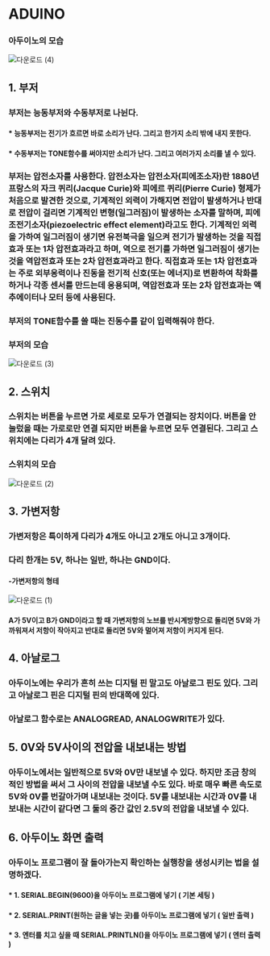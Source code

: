 # ADUINO

### 아두이노의 모습
![다운로드 (4)](https://user-images.githubusercontent.com/72057688/99462153-6a3a0880-2976-11eb-93e2-1fddc1e4039d.jpeg)

## 1. 부저
### 부저는 능동부저와 수동부저로 나뉜다.
#### * 능동부저는 전기가 흐르면 바로 소리가 난다. 그리고 한가지 소리 밖에 내지 못한다.
#### * 수동부저는 TONE함수를 써야지만 소리가 난다. 그리고 여러가지 소리를 낼 수 있다.
### 부저는 압전소자를 사용한다. 압전소자는 압전소자(피에조소자)란 1880년 프랑스의 자크 퀴리(Jacque Curie)와 피에르 퀴리(Pierre Curie) 형제가 처음으로 발견한 것으로, 기계적인 외력이 가해지면 전압이 발생하거나 반대로 전압이 걸리면 기계적인 변형(일그러짐)이 발생하는 소자를 말하며, 피에조전기소자(piezoelectric effect element)라고도 한다. 기계적인 외력을 가하여 일그러짐이 생기면 유전북극을 일으켜 전기가 발생하는 것을 직접효과 또는 1차 압전효과라고 하며, 역으로 전기를 가하면 일그러짐이 생기는 것을 역압전효과 또는 2차 압전효과라고 한다. 직접효과 또는 1차 압전효과는 주로 외부응력이나 진동을 전기적 신호(또는 에너지)로 변환하여 착화를 하거나 각종 센서를 만드는데 응용되며, 역압전효과 또는 2차 압전효과는 액추에이터나 모터 등에 사용된다.
### 부저의 TONE함수를 쓸 때는 진동수를 같이 입력해줘야 한다.
### 부저의 모습
![다운로드 (3)](https://user-images.githubusercontent.com/72057688/99462057-424aa500-2976-11eb-80c6-f675b7d16529.jpeg)

## 2. 스위치
### 스위치는 버튼을 누르면 가로 세로로 모두가 연결되는 장치이다. 버튼을 안눌렀을 때는 가로로만 연결 되지만 버튼을 누르면 모두 연결된다. 그리고 스위치에는 다리가 4개 달려 있다.
### 스위치의 모습
![다운로드 (2)](https://user-images.githubusercontent.com/72057688/99461971-1fb88c00-2976-11eb-8848-04833ead24bb.jpeg)

## 3. 가변저항
### 가변저항은 특이하게 다리가 4개도 아니고 2개도 아니고 3개이다.
### 다리 한개는 5V, 하나는 일반, 하나는 GND이다.
#### -가변저항의 형테
![다운로드 (1)](https://user-images.githubusercontent.com/72057688/99461059-64432800-2974-11eb-9d77-3a315f516700.jpeg)
#### A가 5V이고 B가 GND이라고 할 때 가변저항의 노브를 반시계방향으로 돌리면 5V와 가까워져서 저항이 작아지고 반대로 돌리면 5V와 멀어져 저항이 커지게 된다.

## 4. 아날로그
### 아두이노에는 우리가 흔히 쓰는 디지털 핀 말고도 아날로그 핀도 있다. 그리고 아날로그 핀은 디지털 핀의 반대쪽에 있다.
### 아날로그 함수로는 ANALOGREAD, ANALOGWRITE가 있다.

## 5. 0V와 5V사이의 전압을 내보내는 방법
### 아두이노에서는 일반적으로 5V와 0V만 내보낼 수 있다. 하지만 조금 창의적인 방법을 써서 그 사이의 전압을 내보낼 수도 있다. 바로 매우 빠른 속도로 5V와 0V를 번갈아가며 내보내는 것이다. 5V를 내보내는 시간과 0V를 내보내는 시간이 같다면 그 둘의 중간 값인 2.5V의 전압을 내보낼 수 있다.

## 6. 아두이노 화면 출력
### 아두이노 프로그램이 잘 돌아가는지 확인하는 실행창을 생성시키는 법을 설명하겠다. 
#### * 1. SERIAL.BEGIN(9600)을 아두이노 프로그램에 넣기 ( 기본 세팅 )
#### * 2. SERIAL.PRINT(원하는 글을 넣는 곳)를 아두이노 프로그램에 넣기 ( 일반 출력 )
#### * 3. 엔터를 치고 싶을 때 SERIAL.PRINTLN()을 아두이노 프로그램에 넣기 ( 엔터 출력 )
